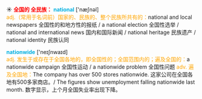 ☀ <font color="red">**全国的 全民族：**</font>
<font color="sky blue">**national**</font> ['næʃnəl]  
<font color="orange">adj.（常用于名词前）国家的、民族的、整个民族所共有的：</font>national and local newspapers 全国性的和地方性的报纸 / a national election 全国性选举 / national and international news 国内和国际新闻 / national heritage 民族遗产 / national identity 民族认同

<font color="sky blue">**nationwide**</font> ['neɪʃnwaɪd]  
<font color="orange">adj. 发生于或存在于全国各地的，即全国性的；全国范围内的；遍及全国的：</font>a nationwide campaign 全国性运动 / a nationwide problem 全国性问题 <font color="orange">adv. 遍及全国地：</font>The company has over 500 stores nationwide. 这家公司在全国各地有500多家商店。/ The figures show unemployment falling nationwide last month. 数字显示，上个月全国失业率出现下降。

